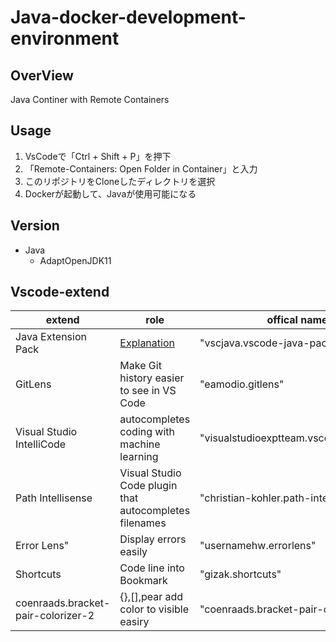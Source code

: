 # Java-docker-development-environment

## OverView

Java Continer with Remote Containers

## Usage

1. VsCodeで「Ctrl + Shift + P」を押下
2. 「Remote-Containers: Open Folder in Container」と入力
3. このリポジトリをCloneしたディレクトリを選択
4. Dockerが起動して、Javaが使用可能になる

## Version

- Java
  - AdaptOpenJDK11

## Vscode-extend

| extend                             | role                                                                                        | offical name                             |
| ---------------------------------- | ------------------------------------------------------------------------------------------- | ---------------------------------------- |
| Java Extension Pack                | [Explanation](https://marketplace.visualstudio.com/items?itemName=vscjava.vscode-java-pack) | "vscjava.vscode-java-pack"               |
| GitLens                            | Make Git history easier to see in VS Code                                                   | "eamodio.gitlens"                        |
| Visual Studio IntelliCode          | autocompletes coding with machine learning                                                  | "visualstudioexptteam.vscodeintellicode" |
| Path Intellisense                  | Visual Studio Code plugin that autocompletes filenames                                      | "christian-kohler.path-intellisense"     |
| Error Lens"                        | Display errors easily                                                                       | "usernamehw.errorlens"                   |
| Shortcuts                          | Code line into Bookmark                                                                     | "gizak.shortcuts"                        |
| coenraads.bracket-pair-colorizer-2 | {},[],pear add color to visible easiry                                                      | "coenraads.bracket-pair-colorizer-2"     |
